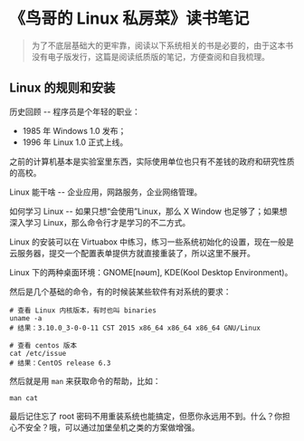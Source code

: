 # 《鸟哥的 Linux 私房菜》读书笔记

> 为了不底层基础大的更牢靠，阅读以下系统相关的书是必要的，由于这本书没有电子版发行，这篇是阅读纸质版的笔记，方便查阅和自我梳理。

## Linux 的规则和安装

历史回顾 -- 程序员是个年轻的职业：

- 1985 年 Windows 1.0 发布；
- 1996 年 Linux 1.0 正式上线。

之前的计算机基本是实验室里东西，实际使用单位也只有不差钱的政府和研究性质的高校。

Linux 能干啥 -- 企业应用，网路服务，企业网络管理。

如何学习 Linux -- 如果只想“会使用”Linux，那么 X Window 也足够了；如果想深入学习 Linux，那么命令行才是学习的不二方式。

Linux 的安装可以在 Virtuabox 中练习，练习一些系统初始化的设置，现在一般是云服务器，提交一个配置表单提供方就直接重装了，所以这里不展开。

Linux 下的两种桌面环境：GNOME[nəʊm], KDE(Kool Desktop Environment)。

然后是几个基础的命令，有的时候装某些软件有对系统的要求：

```shell
# 查看 Linux 内核版本，有时也叫 binaries
uname -a
# 结果：3.10.0_3-0-0-11 CST 2015 x86_64 x86_64 x86_64 GNU/Linux

# 查看 centos 版本
cat /etc/issue
# 结果：CentOS release 6.3
```

然后就是用 `man` 来获取命令的帮助，比如：

```shell
man cat
```
最后记住忘了 root 密码不用重装系统也能搞定，但愿你永远用不到。什么？你担心不安全？哦，可以通过加堡垒机之类的方案做增强。
